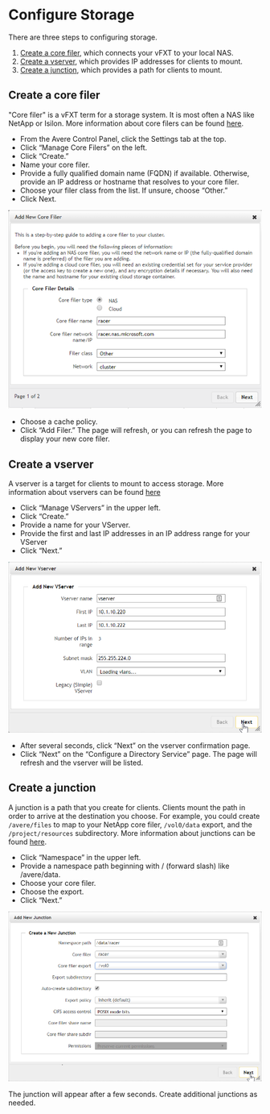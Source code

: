 # Configure Storage
There are three steps to configuring storage.
1. [Create a core filer](#create-a-core-filer), which connects your vFXT to your local NAS.
1. [Create a vserver](#create-a-vserver), which provides IP addresses for clients to mount.
1. [Create a junction](#create-a-junction), which provides a path for clients to mount.

## Create a core filer
"Core filer" is a vFXT term for a storage system. It is most often a NAS like NetApp or Isilon. More information about core filers can be found [here](http://library.averesystems.com/ops_guide/4_7/settings_overview.html#managing-core-filers).
- From the Avere Control Panel, click the Settings tab at the top.
- Click “Manage Core Filers” on the left. 
- Click “Create.”
- Name your core filer.
- Provide a fully qualified domain name (FQDN) if available. Otherwise, provide an IP address or hostname that resolves to your core filer.
- Choose your filer class from the list. If unsure, choose “Other.”
- Click Next.

<img src="images/22addcorefiler1b.png">

- Choose a cache policy.
- Click “Add Filer.”
The page will refresh, or you can refresh the page to display your new core filer.

## Create a vserver
A vserver is a target for clients to mount to access storage. More information about vservers can be found [here](http://library.averesystems.com/ops_guide/4_7/settings_overview.html#creating-and-working-with-vservers)
- Click “Manage VServers” in the upper left.
- Click “Create.”
- Provide a name for your VServer.
- Provide the first and last IP addresses in an IP address range for your VServer
- Click “Next.”

<img src="images/23addvserver.png">

- After several seconds, click “Next” on the vserver confirmation page.
- Click “Next” on the “Configure a Directory Service” page.
The page will refresh and the vserver will be listed.

## Create a junction
A junction is a path that you create for clients. Clients mount the path in order to arrive at the destination you choose. For example, you could create `/avere/files` to map to your NetApp core filer, `/vol0/data` export, and the `/project/resources` subdirectory.
More information about junctions can be found [here](http://library.averesystems.com/ops_guide/4_7/gui_namespace.html).
- Click “Namespace” in the upper left.
- Provide a namespace path beginning with / (forward slash) like /avere/data.
- Choose your core filer.
- Choose the export.
- Click “Next.”

<img src="images/24addjunction.png">

The junction will appear after a few seconds. Create additional junctions as needed.